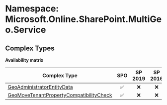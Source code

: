 # Namespace: Microsoft.Online.SharePoint.MultiGeo.Service

## Complex Types

**Availability matrix**

Complex Type | SPO | SP 2019 | SP 2016 | SP 2013
----------|:---:|:-------:|:-------:|:-------:
[GeoAdministratorEntityData](./ComplexTypes/GeoAdministratorEntityData.md) | ✅ | ❌ | ❌ | ❌
[GeoMoveTenantPropertyCompatibilityCheck](./ComplexTypes/GeoMoveTenantPropertyCompatibilityCheck.md) | ✅ | ❌ | ❌ | ❌